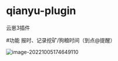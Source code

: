 # qianyu-plugin
云崽3插件

#功能
报时、记录挖矿/狗粮时间（到点@提醒）

![image-20221005174649110](C:\Users\fan\AppData\Roaming\Typora\typora-user-images\image-20221005174649110.png)